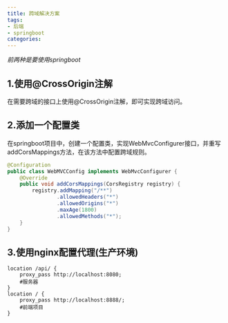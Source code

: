 ```yaml
---
title: 跨域解决方案
tags: 
- 后端
- springboot
categories: 
---
```

*前两种是要使用springboot*
## 1.使用@CrossOrigin注解
在需要跨域的接口上使用@CrossOrigin注解，即可实现跨域访问。

## 2.添加一个配置类
在springboot项目中，创建一个配置类，实现WebMvcConfigurer接口，并重写addCorsMappings方法，在该方法中配置跨域规则。
```java
@Configuration
public class WebMVCConfig implements WebMvcConfigurer {
    @Override
    public void addCorsMappings(CorsRegistry registry) {
        registry.addMapping("/**")
                .allowedHeaders("*")
                .allowedOrigins("*")
                .maxAge(1800)
                .allowedMethods("*");
    }
}

```

## 3.使用nginx配置代理(生产环境)
```nginx
location /api/ {
    proxy_pass http://localhost:8080;
    #服务器
}
location / {
    proxy_pass http://localhost:8888/;
    #前端项目
}

```
